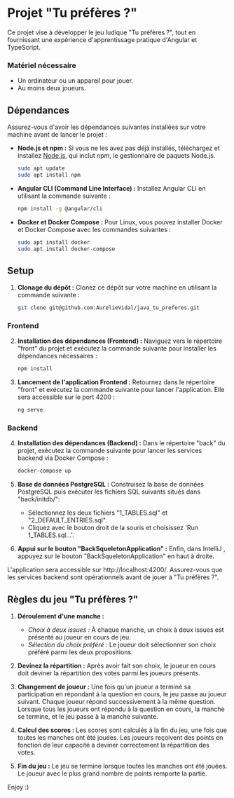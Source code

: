 # Projet "Tu préfères ?"

Ce projet vise à développer le jeu ludique "Tu préfères ?", tout en fournissant une expérience d'apprentissage pratique d'Angular et TypeScript.

### Matériel nécessaire

- Un ordinateur ou un appareil pour jouer.
- Au moins deux joueurs.

## Dépendances

Assurez-vous d'avoir les dépendances suivantes installées sur votre machine avant de lancer le projet :

- **Node.js et npm :** Si vous ne les avez pas déjà installés, téléchargez et installez [Node.js](https://nodejs.org/), qui inclut npm, le gestionnaire de paquets Node.js.

    ```bash
    sudo apt update
    sudo apt install npm
    ```

- **Angular CLI (Command Line Interface) :** Installez Angular CLI en utilisant la commande suivante :
    ```bash
    npm install -g @angular/cli
    ```

- **Docker et Docker Compose :** Pour Linux, vous pouvez installer Docker et Docker Compose avec les commandes suivantes :
    ```bash
    sudo apt install docker
    sudo apt install docker-compose
    ```

## Setup

1. **Clonage du dépôt :** Clonez ce dépôt sur votre machine en utilisant la commande suivante :
    ```bash
    git clone git@github.com:AurelieVidal/java_tu_preferes.git
    ```

### Frontend

2. **Installation des dépendances (Frontend) :** Naviguez vers le répertoire "front" du projet et exécutez la commande suivante pour installer les dépendances nécessaires :
    ```bash
    npm install
    ```

3. **Lancement de l'application Frontend :** Retournez dans le répertoire "front" et exécutez la commande suivante pour lancer l'application. Elle sera accessible sur le port 4200 :
    ```bash
    ng serve
    ```

### Backend

4. **Installation des dépendances (Backend) :** Dans le répertoire "back" du projet, exécutez la commande suivante pour lancer les services backend via Docker Compose :
    ```bash
    docker-compose up
    ```

5. **Base de données PostgreSQL :** Construisez la base de données PostgreSQL puis exécuter les fichiers SQL suivants situés dans "back/initdb/":
    - Sélectionnez les deux fichiers "1_TABLES.sql" et "2_DEFAULT_ENTRIES.sql".
    - Cliquez avec le bouton droit de la souris et choisissez 'Run 1_TABLES.sql...'.

6. **Appui sur le bouton "BackSqueletonApplication" :** Enfin, dans IntelliJ , appuyez sur le bouton "BackSqueletonApplication" en haut à droite.



L'application sera accessible sur http://localhost:4200/. Assurez-vous que les services backend sont opérationnels avant de jouer à "Tu préfères ?".



## Règles du jeu "Tu préfères ?"

1. **Déroulement d'une manche :**
    - *Choix à deux issues :* À chaque manche, un choix à deux issues est présenté au joueur en cours de jeu.
    - *Sélection du choix préféré :* Le joueur doit sélectionner son choix préféré parmi les deux propositions.

2. **Devinez la répartition :** Après avoir fait son choix, le joueur en cours doit deviner la répartition des votes parmi les joueurs présents.

3. **Changement de joueur :** Une fois qu'un joueur a terminé sa participation en répondant à la question en cours, le jeu passe au joueur suivant. Chaque joueur répond successivement à la même question. Lorsque tous les joueurs ont répondu à la question en cours, la manche se termine, et le jeu passe à la manche suivante.

4. **Calcul des scores :** Les scores sont calculés à la fin du jeu, une fois que toutes les manches ont été jouées. Les joueurs reçoivent des points en fonction de leur capacité à deviner correctement la répartition des votes.

5. **Fin du jeu :** Le jeu se termine lorsque toutes les manches ont été jouées. Le joueur avec le plus grand nombre de points remporte la partie.

Enjoy :)
